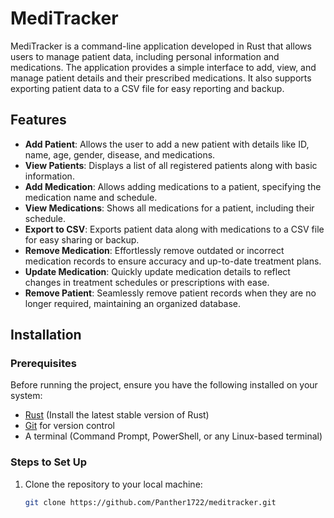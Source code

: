 # MediTracker

MediTracker is a command-line application developed in Rust that allows users to manage patient data, including personal information and medications. The application provides a simple interface to add, view, and manage patient details and their prescribed medications. It also supports exporting patient data to a CSV file for easy reporting and backup.

## Features

- **Add Patient**: Allows the user to add a new patient with details like ID, name, age, gender, disease, and medications.
- **View Patients**: Displays a list of all registered patients along with basic information.
- **Add Medication**: Allows adding medications to a patient, specifying the medication name and schedule.
- **View Medications**: Shows all medications for a patient, including their schedule.
- **Export to CSV**: Exports patient data along with medications to a CSV file for easy sharing or backup.
- **Remove Medication**: Effortlessly remove outdated or incorrect medication records to ensure accuracy and up-to-date treatment plans.
- **Update Medication**: Quickly update medication details to reflect changes in treatment schedules or prescriptions with ease.
- **Remove Patient**: Seamlessly remove patient records when they are no longer required, maintaining an organized database.

## Installation

### Prerequisites

Before running the project, ensure you have the following installed on your system:
- [Rust](https://www.rust-lang.org/) (Install the latest stable version of Rust)
- [Git](https://git-scm.com/) for version control
- A terminal (Command Prompt, PowerShell, or any Linux-based terminal)

### Steps to Set Up

1. Clone the repository to your local machine:
   ```bash
   git clone https://github.com/Panther1722/meditracker.git

